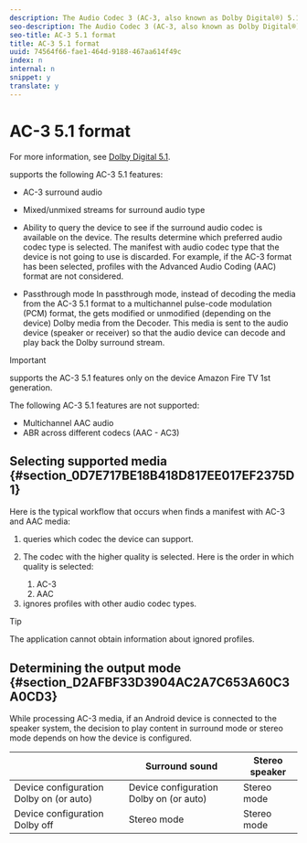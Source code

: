 ```yaml
---
description: The Audio Codec 3 (AC-3, also known as Dolby Digital®) 5.1 format, allows content providers to compress the size of multichannel audio files without impairing the sound quality. AC-3 is a 5.1 format, which means that it provides five full-bandwidth channels for a richer user experience.
seo-description: The Audio Codec 3 (AC-3, also known as Dolby Digital®) 5.1 format, allows content providers to compress the size of multichannel audio files without impairing the sound quality. AC-3 is a 5.1 format, which means that it provides five full-bandwidth channels for a richer user experience.
seo-title: AC-3 5.1 format
title: AC-3 5.1 format
uuid: 74564f66-fae1-464d-9188-467aa614f49c
index: n
internal: n
snippet: y
translate: y
---
```


# AC-3 5.1 format

For more information, see [Dolby Digital 5.1](http://www.dolby.com/us/en/technologies/dolby-digital.html). 
<!-- PH element: phrases/primetime-sdk-name --> supports the following AC-3 5.1 features:
* AC-3 surround audio
* Mixed/unmixed streams for surround audio type
* Ability to query the device to see if the surround audio codec is available on the device. The results determine which preferred audio codec type is selected. The manifest with audio codec type that the device is not going to use is discarded. For example, if the AC-3 format has been selected, profiles with the Advanced Audio Coding (AAC) format are not considered.

* Passthrough mode In passthrough mode, instead of decoding the media from the AC-3 5.1 format to a multichannel pulse-code modulation (PCM) format, the  <!-- PH element: phrases/primetime-sdk-name --> gets modified or unmodified (depending on the device) Dolby media from the Decoder. This media is sent to the audio device (speaker or receiver) so that the audio device can decode and play back the Dolby surround stream.



>[!IMPORTANT]
>
><!-- PH element: phrases/primetime-sdk-name --> supports the AC-3 5.1 features only on the device Amazon Fire TV 1st generation.

The following AC-3 5.1 features are not supported: 
* Multichannel AAC audio
* ABR across different codecs (AAC - AC3)


## Selecting supported media {#section_0D7E717BE18B418D817EE017EF2375D1}

Here is the typical workflow that occurs when  <!-- PH element: phrases/primetime-sdk-name --> finds a manifest with AC-3 and AAC media:
1. <!-- PH element: phrases/primetime-sdk-name --> queries which codec the device can support.
1. The codec with the higher quality is selected. Here is the order in which quality is selected: 
    1. AC-3
    1. AAC


1. <!-- PH element: phrases/primetime-sdk-name --> ignores profiles with other audio codec types.

>[!TIP]
>
>The application cannot obtain information about ignored profiles.



## Determining the output mode {#section_D2AFBF33D3904AC2A7C653A60C3A0CD3}

While processing AC-3 media, if an Android device is connected to the speaker system, the decision to play content in surround mode or stereo mode depends on how the device is configured. 

|   |Surround sound |Stereo speaker |
|---|---|---|
| Device configuration Dolby on (or auto) |Device configuration Dolby on (or auto) |Stereo mode |
| Device configuration Dolby off |Stereo mode |Stereo mode |

